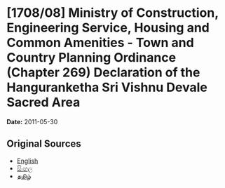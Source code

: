 # [1708/08] Ministry of Construction, Engineering Service, Housing and Common Amenities - Town and Country Planning Ordinance (Chapter 269) Declaration of the Hanguranketha Sri Vishnu Devale Sacred Area

**Date:** 2011-05-30

## Original Sources

- [English](https://documents.gov.lk/view/extra-gazettes/2011/5/1708-08_E.pdf)
- [සිංහල](https://documents.gov.lk/view/extra-gazettes/2011/5/1708-08_S.pdf)
- [தமிழ்](https://documents.gov.lk/view/extra-gazettes/2011/5/1708-08_T.pdf)
